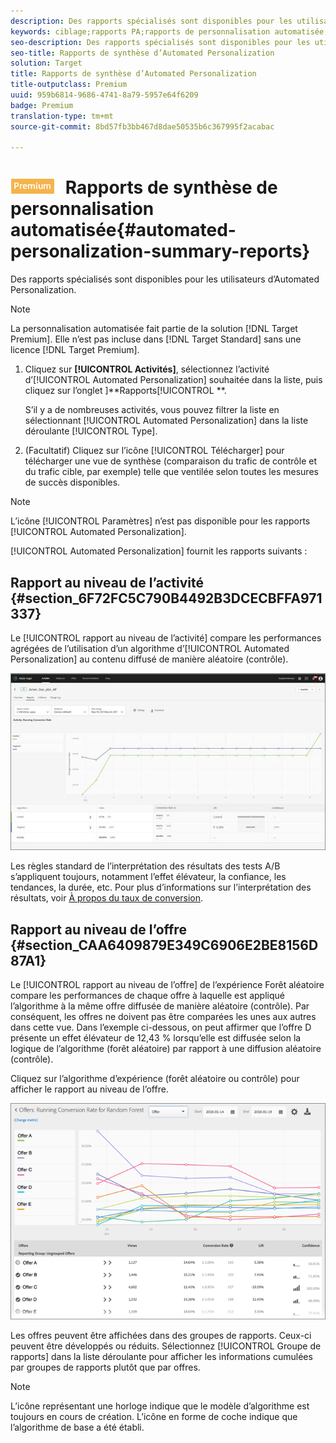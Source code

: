 ```yaml
---
description: Des rapports spécialisés sont disponibles pour les utilisateurs d’Automated Personalization.
keywords: ciblage;rapports PA;rapports de personnalisation automatisée;rapport du niveau d’activité;rapport du niveau de l’offre;rapport des détails de l’offre
seo-description: Des rapports spécialisés sont disponibles pour les utilisateurs d’Automated Personalization.
seo-title: Rapports de synthèse d’Automated Personalization
solution: Target
title: Rapports de synthèse d’Automated Personalization
title-outputclass: Premium
uuid: 959b6814-9686-4741-8a79-5957e64f6209
badge: Premium
translation-type: tm+mt
source-git-commit: 8bd57fb3bb467d8dae50535b6c367995f2acabac

---
```



# ![PREMIUM](/help/assets/premium.png) Rapports de synthèse de personnalisation automatisée{#automated-personalization-summary-reports}

Des rapports spécialisés sont disponibles pour les utilisateurs d’Automated Personalization.

>[!NOTE]
>
>La personnalisation automatisée fait partie de la solution [!DNL Target Premium]. Elle n’est pas incluse dans [!DNL Target Standard] sans une licence [!DNL Target Premium].

1. Cliquez sur **[!UICONTROL Activités]**, sélectionnez l’activité d’[!UICONTROL Automated Personalization] souhaitée dans la liste, puis cliquez sur l’onglet ]**Rapports[!UICONTROL **.

   S’il y a de nombreuses activités, vous pouvez filtrer la liste en sélectionnant [!UICONTROL Automated Personalization] dans la liste déroulante [!UICONTROL Type].

1. (Facultatif) Cliquez sur l’icône [!UICONTROL Télécharger] pour télécharger une vue de synthèse (comparaison du trafic de contrôle et du trafic cible, par exemple) telle que ventilée selon toutes les mesures de succès disponibles.

>[!NOTE]
>
>L’icône [!UICONTROL Paramètres] n’est pas disponible pour les rapports [!UICONTROL Automated Personalization].

[!UICONTROL Automated Personalization] fournit les rapports suivants :

## Rapport au niveau de l’activité {#section_6F72FC5C790B4492B3DCECBFFA971337}

Le [!UICONTROL rapport au niveau de l’activité] compare les performances agrégées de l’utilisation d’un algorithme d’[!UICONTROL Automated Personalization] au contenu diffusé de manière aléatoire (contrôle).

![](assets/box_plot_ap.jpg)

Les règles standard de l’interprétation des résultats des tests A/B s’appliquent toujours, notamment l’effet élévateur, la confiance, les tendances, la durée, etc. Pour plus d’informations sur l’interprétation des résultats, voir [À propos du taux de conversion](../c-reports/conversion-rate.md#concept_2D9FEDE8F94A485DAC86D611BFBDC844).

## Rapport au niveau de l’offre {#section_CAA6409879E349C6906E2BE8156D87A1}

Le [!UICONTROL rapport au niveau de l’offre] de l’expérience Forêt aléatoire compare les performances de chaque offre à laquelle est appliqué l’algorithme à la même offre diffusée de manière aléatoire (contrôle). Par conséquent, les offres ne doivent pas être comparées les unes aux autres dans cette vue. Dans l’exemple ci-dessous, on peut affirmer que l’offre D présente un effet élévateur de 12,43 % lorsqu’elle est diffusée selon la logique de l’algorithme (forêt aléatoire) par rapport à une diffusion aléatoire (contrôle).

Cliquez sur l’algorithme d’expérience (forêt aléatoire ou contrôle) pour afficher le rapport au niveau de l’offre.

![](assets/ap_OfferLevelRpt.png)

Les offres peuvent être affichées dans des groupes de rapports. Ceux-ci peuvent être développés ou réduits. Sélectionnez [!UICONTROL Groupe de rapports] dans la liste déroulante pour afficher les informations cumulées par groupes de rapports plutôt que par offres.

>[!NOTE]
>
>L’icône représentant une horloge indique que le modèle d’algorithme est toujours en cours de création. L’icône en forme de coche indique que l’algorithme de base a été établi.

